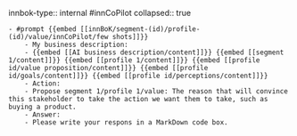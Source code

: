 innbok-type:: internal
#innCoPilot
collapsed:: true

	- #prompt {{embed [[innBoK/segment-(id)/profile-(id)/value/innCoPilot/few shots]]}}
		- My business description:
		- {{embed [[AI business description/content]]}} {{embed [[segment 1/content]]}} {{embed [[profile 1/content]]}} {{embed [[profile id/value proposition/content]]}} {{embed [[profile id/goals/content]]}} {{embed [[profile id/perceptions/content]]}}
		- Action:
		- Propose segment 1/profile 1/value: The reason that will convince this stakeholder to take the action we want them to take, such as buying a product.
		- Answer:
		- Please write your respons in a MarkDown code box.